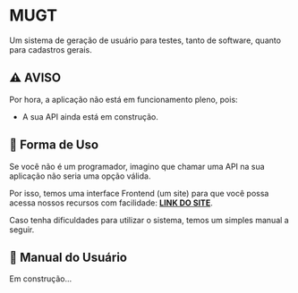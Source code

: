 # MUGT
Um sistema de geração de usuário para testes, tanto de software, quanto para cadastros gerais.

## ⚠️ AVISO
Por hora, a aplicação não está em funcionamento pleno, pois:
- A sua API ainda está em construção.

## 📌 Forma de Uso
Se você não é um programador, imagino que chamar uma API na sua aplicação não seria uma opção válida.

Por isso, temos uma interface Frontend (um site) para que você possa acessa nossos recursos com facilidade: [**LINK DO SITE**](https://wesleytelesbenette.github.io/MUGT/).

Caso tenha dificuldades para utilizar o sistema, temos um simples manual a seguir.

## 📖 Manual do Usuário
Em construção...
